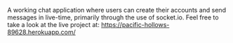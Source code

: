 A working chat application where users can create their accounts and send messages in live-time, primarily through the use of socket.io. Feel free to take a look at the live project at: https://pacific-hollows-89628.herokuapp.com/
